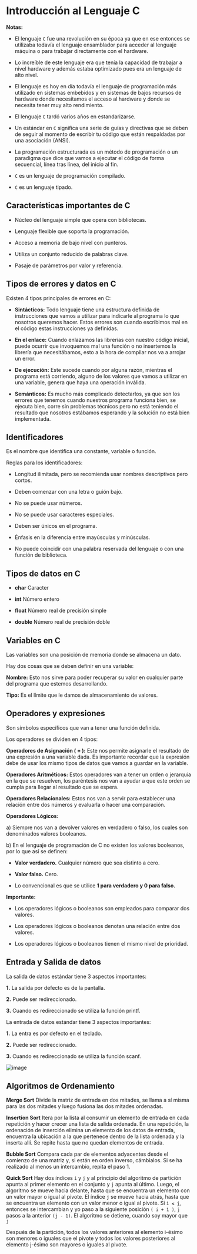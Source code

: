 # Introducción al Lenguaje C

**Notas:**

+ El lenguaje ``C`` fue una revolución en su época ya que en ese entonces se utilizaba todavía el lenguaje ensamblador para acceder al lenguaje máquina o para trabajar directamente con el hardware.

+ Lo increíble de este lenguaje era que tenía la capacidad de trabajar a nivel hardware y además estaba optimizado pues era un lenguaje de alto nivel.

+ El lenguaje es hoy en día todavía el lenguaje de programación más utilizado en sistemas embebidos y en sistemas de bajos recursos de hardware donde necesitamos el acceso al hardware y donde se necesita tener muy alto rendimiento.

+ El lenguaje ``C`` tardó varios años en estandarizarse.

+ Un estándar en ``C`` significa una serie de guías y directivas que se deben de seguir al momento de escribir tu código que están respaldadas por una asociación (ANSI).

+ La programación estructurada es un método de programación o un paradigma que dice que vamos a ejecutar el código de forma secuencial, línea tras línea, del inicio al fin.

+ ``C`` es un lenguaje de programación compilado.

+ ``C`` es un lenguaje tipado.


## Características importantes de C
+ Núcleo del lenguaje simple que opera con bibliotecas.

+ Lenguaje flexible que soporta la programación.

+ Acceso a memoria de bajo nivel con punteros.

+ Utiliza un conjunto reducido de palabras clave.

+ Pasaje de parámetros por valor y referencia.

## Tipos de errores y datos en C
Existen 4 tipos principales de errores en C:

+ **Sintácticos:** Todo lenguaje tiene una estructura definida de instrucciones que vamos a utilizar para indicarle al programa lo que nosotros queremos hacer. Estos errores son cuando escribimos mal en el código estas instrucciones ya definidas.

+ **En el enlace:** Cuando enlazamos las librerías con nuestro código inicial, puede ocurrir que invoquemos mal una función o no insertemos la librería que necesitábamos, esto a la hora de compilar nos va a arrojar un error.

+ **De ejecución:** Este sucede cuando por alguna razón, mientras el programa está corriendo, alguno de los valores que vamos a utilizar en una variable, genera que haya una operación inválida.

+ **Semánticos:** Es mucho más complicado detectarlos, ya que son los errores que tenemos cuando nuestros programa funciona bien, se ejecuta bien, corre sin problemas técnicos pero no está teniendo el resultado que nosotros estábamos esperando y la solución no está bien implementada.


## Identificadores
Es el nombre que identifica una constante, variable o función.

Reglas para los identificadores:

+ Longitud ilimitada, pero se recomienda usar nombres descriptivos pero cortos.

+ Deben comenzar con una letra o guión bajo.

+ No se puede usar números.

+ No se puede usar caracteres especiales.

+ Deben ser únicos en el programa.

+ Énfasis en la diferencia entre mayúsculas y minúsculas.

+ No puede coincidir con una palabra reservada del lenguaje o con una función de biblioteca.


## Tipos de datos en C
+ **char** Caracter

+ **int** Número entero

+ **float** Número real de precisión simple

+ **double** Número real de precisión doble


## Variables en C
Las variables son una posición de memoria donde se almacena un dato.

Hay dos cosas que se deben definir en una variable:

**Nombre:** Esto nos sirve para poder recuperar su valor en cualquier parte del programa que estemos desarrollando.

**Tipo:** Es el límite que le damos de almacenamiento de valores.


## Operadores y expresiones
Son símbolos específicos que van a tener una función definida.

Los operadores se dividen en 4 tipos:

**Operadores de Asignación ( = ):** Este nos permite asignarle el resultado de una expresión a una variable dada. Es importante recordar que la expresión debe de usar los mismo tipos de datos que vamos a guardar en la variable.

**Operadores Aritméticos:** Estos operadores van a tener un orden o jerarquía en la que se resuelven, los paréntesis nos van a ayudar a que este orden se cumpla para llegar al resultado que se espera.

**Operadores Relacionales:** Estos nos van a servir para establecer una relación entre dos números y evaluarla o hacer una comparación.

**Operadores Lógicos:**

a) Siempre nos van a devolver valores en verdadero o falso, los cuales son denominados valores booleanos.

b) En el lenguaje de programación de C no existen los valores booleanos, por lo que así se definen:

- **Valor verdadero.** Cualquier número que sea distinto a cero.

- **Valor falso.** Cero.

- Lo convencional es que se utilice **1 para verdadero y 0 para falso.**

**Importante:**

+ Los operadores lógicos o booleanos son empleados para comparar dos valores.

+ Los operadores lógicos o booleanos denotan una relación entre dos valores.

+ Los operadores lógicos o booleanos tienen el mismo nivel de prioridad.


## Entrada y Salida de datos
La salida de datos estándar tiene 3 aspectos importantes:

**1.** La salida por defecto es de la pantalla.

**2.** Puede ser redireccionado.

**3.** Cuando es redireccionado se utiliza la función printf.

La entrada de datos estándar tiene 3 aspectos importantes:

**1.** La entra es por defecto en el teclado.

**2.** Puede ser redireccionado.

**3.** Cuando es redireccionado se utiliza la función scanf.

![image](https://raw.githubusercontent.com/wlizama/MDManual/master/assets/images/codigo_formato_salida_C.png "Codigo formato de salidas en C")

## Algoritmos de Ordenamiento

**Merge Sort** Divide la matriz de entrada en dos mitades, se llama a sí misma para las dos mitades y luego fusiona las dos mitades ordenadas.

**Insertion Sort** Itera por la lista al consumir un elemento de entrada en cada repetición y hacer crecer una lista de salida ordenada. En una repetición, la ordenación de inserción elimina un elemento de los datos de entrada, encuentra la ubicación a la que pertenece dentro de la lista ordenada y la inserta allí. Se repite hasta que no quedan elementos de entrada.

**Bubble Sort** Compara cada par de elementos adyacentes desde el comienzo de una matriz y, si están en orden inverso, cámbialos. Si se ha realizado al menos un intercambio, repita el paso 1.

**Quick Sort** Hay dos índices ``i`` y ``j`` y al principio del algoritmo de partición apunta al primer elemento en el conjunto y ``j`` apunta al último. Luego, el algoritmo se mueve hacia delante, hasta que se encuentra un elemento con un valor mayor o igual al pivote. El índice ``j`` se mueve hacia atrás, hasta que se encuentra un elemento con un valor menor o igual al pivote. Si ``i ≤ j``, entonces se intercambian y yo paso a la siguiente posición ``( i + 1 )``, ``j`` pasos a la anterior ``(j - 1)``. El algoritmo se detiene, cuando soy mayor que ``j``

Después de la partición, todos los valores anteriores al elemento i-ésimo son menores o iguales que el pivote y todos los valores posteriores al elemento j-ésimo son mayores o iguales al pivote.
